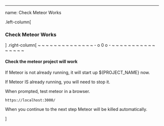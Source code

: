 ---
name: Check Meteor Works

.left-column[
  ### Check Meteor Works
]
.right-column[
~ ~ ~ ~ ~ ~ ~ ~ ~ ~ ~ ~ ~ ~ - o 0 o - ~ ~ ~ ~ ~ ~ ~ ~ ~ ~ ~ ~ ~ ~ ~ ~

#### Check the meteor project will work

If Meteor is not already running, it will start up ${PROJECT_NAME} now.

If Meteor IS already running, you will need to stop it.

When prompted, test meteor in a browser.

```
https://localhost:3000/
```

When you continue to the next step Meteor will be killed automatically.


<!-- -->]
